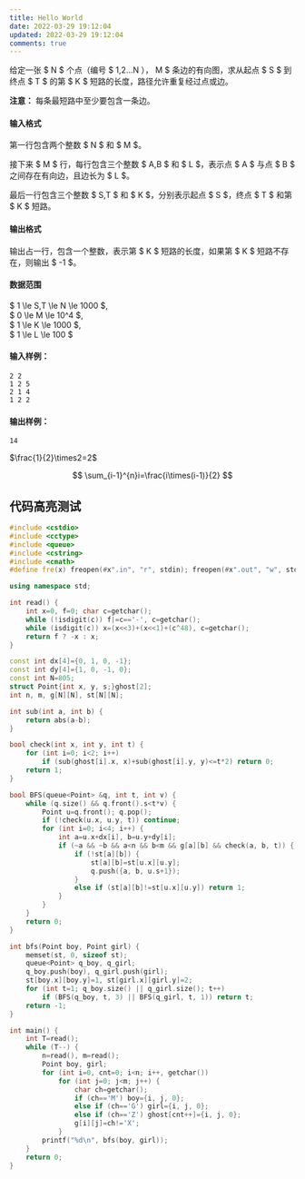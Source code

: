 ```yaml
---
title: Hello World
date: 2022-03-29 19:12:04
updated: 2022-03-29 19:12:04
comments: true
---
```

 给定一张 $ N $ 个点（编号 $ 1,2…N $），$ M $ 条边的有向图，求从起点 $ S $ 到终点 $ T $ 的第 $ K $ 短路的长度，路径允许重复经过点或边。

**注意：** 每条最短路中至少要包含一条边。

#### 输入格式

第一行包含两个整数 $ N $ 和 $ M $。

接下来 $ M $ 行，每行包含三个整数 $ A,B $ 和 $ L $，表示点 $ A $ 与点 $ B $ 之间存在有向边，且边长为 $ L $。

最后一行包含三个整数 $ S,T $ 和 $ K $，分别表示起点 $ S $，终点 $ T $ 和第 $ K $ 短路。

#### 输出格式

输出占一行，包含一个整数，表示第 $ K $ 短路的长度，如果第 $ K $ 短路不存在，则输出 $ -1 $。

#### 数据范围

$ 1 \le S,T \le N \le 1000 $,  
$ 0 \le M \le 10^4 $,  
$ 1 \le K \le 1000 $,  
$ 1 \le L \le 100 $

#### 输入样例：

```
2 2
1 2 5
2 1 4
1 2 2
```

#### 输出样例：

```
14
``` 


$\frac{1}{2}\times2=2$

$$
\sum_{i-1}^{n}i=\frac{i\times(i-1)}{2}
$$

## 代码高亮测试

```cpp
#include <cstdio>
#include <cctype>
#include <queue>
#include <cstring>
#include <cmath>
#define fre(x) freopen(#x".in", "r", stdin); freopen(#x".out", "w", stdout)

using namespace std;

int read() {
	int x=0, f=0; char c=getchar();
	while (!isdigit(c)) f|=c=='-', c=getchar();
	while (isdigit(c)) x=(x<<3)+(x<<1)+(c^48), c=getchar();
	return f ? -x : x;
}

const int dx[4]={0, 1, 0, -1};
const int dy[4]={1, 0, -1, 0};
const int N=805;
struct Point{int x, y, s;}ghost[2];
int n, m, g[N][N], st[N][N];

int sub(int a, int b) {
	return abs(a-b);
}

bool check(int x, int y, int t) {
	for (int i=0; i<2; i++) 
		if (sub(ghost[i].x, x)+sub(ghost[i].y, y)<=t*2) return 0;
	return 1;
}

bool BFS(queue<Point> &q, int t, int v) {
	while (q.size() && q.front().s<t*v) {
		Point u=q.front(); q.pop();
		if (!check(u.x, u.y, t)) continue;
		for (int i=0; i<4; i++) {
			int a=u.x+dx[i], b=u.y+dy[i];
			if (~a && ~b && a<n && b<m && g[a][b] && check(a, b, t)) {
				if (!st[a][b]) {
					st[a][b]=st[u.x][u.y];
					q.push({a, b, u.s+1});
				}
				else if (st[a][b]!=st[u.x][u.y]) return 1;
			}
		}
	}
	return 0;
}

int bfs(Point boy, Point girl) {
	memset(st, 0, sizeof st);
	queue<Point> q_boy, q_girl;
	q_boy.push(boy), q_girl.push(girl);
	st[boy.x][boy.y]=1, st[girl.x][girl.y]=2;
	for (int t=1; q_boy.size() || q_girl.size(); t++)
		if (BFS(q_boy, t, 3) || BFS(q_girl, t, 1)) return t;
	return -1;
}

int main() {
	int T=read();
	while (T--) {
		n=read(), m=read();
		Point boy, girl;
		for (int i=0, cnt=0; i<n; i++, getchar())
			for (int j=0; j<m; j++) {
				char ch=getchar();
				if (ch=='M') boy={i, j, 0};
				else if (ch=='G') girl={i, j, 0};
				else if (ch=='Z') ghost[cnt++]={i, j, 0};
				g[i][j]=ch!='X';
			}
		printf("%d\n", bfs(boy, girl));
    }
    return 0;
}
```